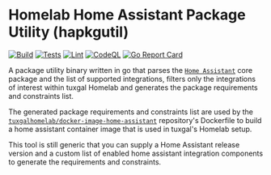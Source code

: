 # Homelab Home Assistant Package Utility (hapkgutil)

[![Build](https://github.com/tuxgal/hapkgutil/actions/workflows/build.yml/badge.svg)](https://github.com/tuxgal/hapkgutil/actions/workflows/build.yml) [![Tests](https://github.com/tuxgal/hapkgutil/actions/workflows/tests.yml/badge.svg)](https://github.com/tuxgal/hapkgutil/actions/workflows/tests.yml) [![Lint](https://github.com/tuxgal/hapkgutil/actions/workflows/lint.yml/badge.svg)](https://github.com/tuxgal/hapkgutil/actions/workflows/lint.yml) [![CodeQL](https://github.com/tuxgal/hapkgutil/actions/workflows/codeql-analysis.yml/badge.svg)](https://github.com/tuxgal/hapkgutil/actions/workflows/codeql-analysis.yml) [![Go Report Card](https://goreportcard.com/badge/github.com/tuxgal/hapkgutil)](https://goreportcard.com/report/github.com/tuxgal/hapkgutil)

A package utility binary written in go that parses the
[`Home Assistant`](https://home-assistant.io) core package and the
list of supported integrations, filters only the integrations of interest
within tuxgal Homelab and generates the package requirements and
constraints list.

The generated package requirements and constraints list are used by the
[`tuxgalhomelab/docker-image-home-assistant`](https://github.com/tuxgalhomelab/docker-image-home-assistant)
repository's Dockerfile to build a home assistant container image that is
used in tuxgal's Homelab setup.

This tool is still generic that you can supply a Home Assistant release
version and a custom list of enabled home assistant integration components
to generate the requirements and constraints.
